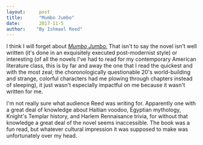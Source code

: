 ```yaml
---
layout:     post
title:      "Mumbo Jumbo"
date:       2017-11-5
author:    "By Ishmael Reed"
---
```


I think I will forget about [*Mumbo Jumbo.*](http://amzn.to/2zgoYCw) That isn't to say the novel isn't well written (it's done in an exquisitely executed post-modernist style) or interesting (of all the novels I've had to read for my contemporary American literature class, this is by far and away the one that I read the quickest and with the most zeal; the choronologically questionable 20's world-building and strange, colorful characters had me plowing through chapters instead of sleeping), it just wasn't especially impactful on me because it wasn't written for me.

I'm not really sure what audience Reed was writing for. Apparently one with a great deal of knowledge about Haitian voodoo, Egyptian mythology, Knight's Templar history, and Harlem Rennaisance trivia, for without that knowledge a great deal of the novel seems inaccessible. The book was a fun read, but whatever cultural impression it was supposed to make was unfortunately over my head. 